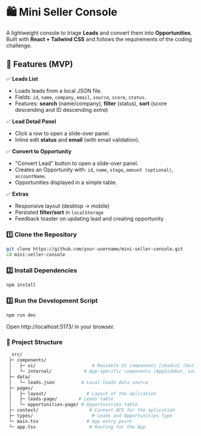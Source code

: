 # 🛍️ Mini Seller Console

A lightweight console to triage **Leads** and convert them into **Opportunities**.  
Built with **React + Tailwind CSS** and follows the requirements of the coding challenge.

## 📌 Features (MVP)

✅ **Leads List**
- Loads leads from a local JSON file.
- Fields: `id`, `name`, `company`, `email`, `source`, `score`, `status`.
- Features: **search** (name/company), **filter** (status), **sort** (score descending and ID descending *extra*)

✅ **Lead Detail Panel**
- Click a row to open a slide-over panel.
- Inline edit **status** and **email** (with email validation).

✅ **Convert to Opportunity**
- "Convert Lead" button to open a slide-over panel.
- Creates an Opportunity with: `id`, `name`, `stage`, `amount (optional)`, `accountName`.
- Opportunities displayed in a simple table.

✅ **Extras**
- Responsive layout (desktop → mobile)
- Persisted **filter/sort** in `localStorage`
- Feedback toaster on updating lead and creating opportunity

### 1️⃣ Clone the Repository

```bash
git clone https://github.com/your-username/mini-seller-console.git
cd mini-seller-console
```

### 2️⃣ Install Dependencies 
```bash
npm install
```

### 3️⃣ Run the Development Script
```bash
npm run dev
```
Open http://localhost:5173/ in your browser.

### 📂 Project Structure
```bash
  src/
 ├─ components/
 │   ├─ ui/                     # Reusable UI components [shadcn] (buttons, tables, sidebar, etc.)
 │   └─ internal/            # App-specific components (AppSidebar, LeadDetailPanel)
 ├─ data/
 │   └─ leads.json          # Local leads data source
 ├─ pages/
 │   ├─ layout/               # Layout of the aplication
 │   ├─ leads-page/        # Leads table 
 │   └─ opportunities-page/ # Opportunities table
 ├─ context/                   # Context API for the aplication
 ├─ types/                      # Leads and Opportunities Type
 └─ main.tsx                  # App entry point
 └─ app.tsx                    # Routing for the App
```